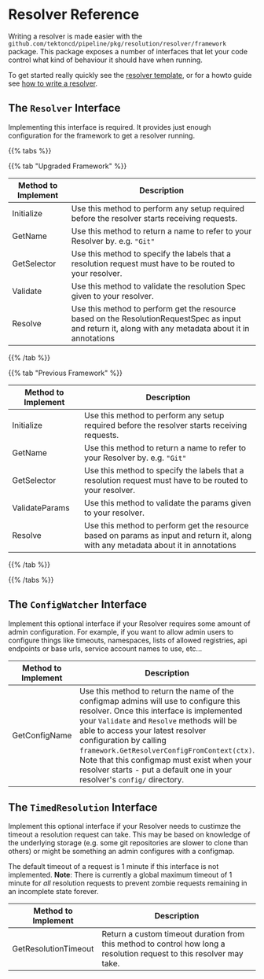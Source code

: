 <!--
---
linkTitle: "Resolver Reference"
weight: 101
---
-->

# Resolver Reference

Writing a resolver is made easier with the
`github.com/tektoncd/pipeline/pkg/resolution/resolver/framework` package.
This package exposes a number of interfaces that let your code control
what kind of behaviour it should have when running.

To get started really quickly see the [resolver
template](./resolver-template/), or for a howto guide see [how to write
a resolver](./how-to-write-a-resolver.md).

## The `Resolver` Interface

Implementing this interface is required. It provides just enough
configuration for the framework to get a resolver running.

{{% tabs %}}

{{% tab "Upgraded Framework" %}}

| Method  to Implement | Description |
|----------------------|-------------|
| Initialize | Use this method to perform any setup required before the resolver starts receiving requests. |
| GetName | Use this method to return a name to refer to your Resolver by. e.g. `"Git"` |
| GetSelector | Use this method to specify the labels that a resolution request must have to be routed to your resolver. |
| Validate | Use this method to validate the resolution Spec given to your resolver. |
| Resolve | Use this method to perform get the resource based on the ResolutionRequestSpec as input and return it, along with any metadata about it in annotations |

{{% /tab %}}

{{% tab "Previous Framework" %}}

| Method  to Implement | Description |
|----------------------|-------------|
| Initialize | Use this method to perform any setup required before the resolver starts receiving requests. |
| GetName | Use this method to return a name to refer to your Resolver by. e.g. `"Git"` |
| GetSelector | Use this method to specify the labels that a resolution request must have to be routed to your resolver. |
| ValidateParams | Use this method to validate the params given to your resolver. |
| Resolve | Use this method to perform get the resource based on params as input and return it, along with any metadata about it in annotations |

{{% /tab %}}

{{% /tabs %}}

## The `ConfigWatcher` Interface

Implement this optional interface if your Resolver requires some amount
of admin configuration. For example, if you want to allow admin users to
configure things like timeouts, namespaces, lists of allowed registries,
api endpoints or base urls, service account names to use, etc...

| Method to Implement | Description |
|---------------------|-------------|
| GetConfigName       | Use this method to return the name of the configmap admins will use to configure this resolver. Once this interface is implemented your `Validate` and `Resolve` methods will be able to access your latest resolver configuration by calling `framework.GetResolverConfigFromContext(ctx)`. Note that this configmap must exist when your resolver starts - put a default one in your resolver's `config/` directory. |

## The `TimedResolution` Interface

Implement this optional interface if your Resolver needs to custimze the
timeout a resolution request can take. This may be based on knowledge of
the underlying storage (e.g. some git repositories are slower to clone
than others) or might be something an admin configures with a configmap.

The default timeout of a request is 1 minute if this interface is not
implemented. **Note**: There is currently a global maximum timeout of 1
minute for _all_ resolution requests to prevent zombie requests
remaining in an incomplete state forever.

| Method to Implement | Description |
|---------------------|-------------|
| GetResolutionTimeout | Return a custom timeout duration from this method to control how long a resolution request to this resolver may take. |
